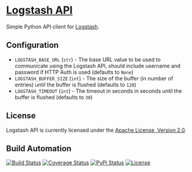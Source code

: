 # [Logstash API](http://logstash-api.hive.pt)

Simple Python API client for [Logstash](https://www.elastic.co/products/logstash).

## Configuration

* `LOGSTASH_BASE_URL` (`str`) - The base URL value to be used to communicate using the Logstash API, should include username and password
if HTTP Auth is used (defaults to `None`)
* `LOGSTASH_BUFFER_SIZE` (`int`) - The size of the buffer (in number of entries) until the buffer is flushed (defaults to `128`)
* `LOGSTASH_TIMEOUT` (`int`) - The timeout in seconds in seconds until the buffer is flushed (defaults to `30`)

## License

Logstash API is currently licensed under the [Apache License, Version 2.0](http://www.apache.org/licenses/).

## Build Automation

[![Build Status](https://travis-ci.org/hivesolutions/logstash_api.svg?branch=master)](https://travis-ci.org/hivesolutions/logstash_api)
[![Coverage Status](https://coveralls.io/repos/hivesolutions/logstash_api/badge.svg?branch=master)](https://coveralls.io/r/hivesolutions/logstash_api?branch=master)
[![PyPi Status](https://img.shields.io/pypi/v/logstash_api.svg)](https://pypi.python.org/pypi/logstash_api)
[![License](https://img.shields.io/badge/license-Apache%202.0-blue.svg)](https://www.apache.org/licenses/)

